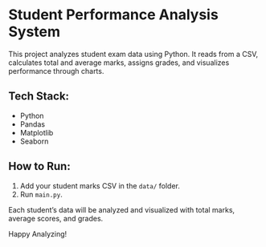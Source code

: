 # Student Performance Analysis System

This project analyzes student exam data using Python. It reads from a CSV, calculates total and average marks, assigns grades, and visualizes performance through charts.

## Tech Stack:
- Python
- Pandas
- Matplotlib
- Seaborn

## How to Run:
1. Add your student marks CSV in the `data/` folder.
2. Run `main.py`.

Each student’s data will be analyzed and visualized with total marks, average scores, and grades.

Happy Analyzing!
